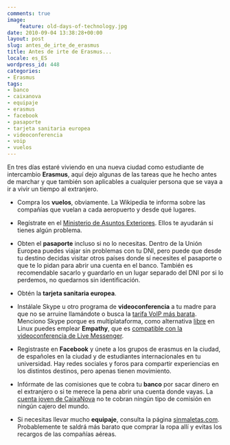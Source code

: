 ```yaml
---
comments: true
image:
    feature: old-days-of-technology.jpg
date: 2010-09-04 13:38:28+00:00
layout: post
slug: antes_de_irte_de_erasmus
title: Antes de irte de Erasmus...
locale: es_ES
wordpress_id: 448
categories:
- Erasmus
tags:
- banco
- caixanova
- equipaje
- erasmus
- facebook
- pasaporte
- tarjeta sanitaria europea
- videoconferencia
- voip
- vuelos
---
```


En tres días estaré viviendo en una nueva ciudad como estudiante de intercambio **Erasmus**, aquí dejo algunas de las tareas que he hecho antes de marchar y que también son aplicables a cualquier persona que se vaya a ir a vivir un tiempo al extranjero.



	
  * Compra los **vuelos**, obviamente. La Wikipedia te informa sobre las compañías que vuelan a cada aeropuerto y desde qué lugares.

	
  * Regístrate en el [Ministerio de Asuntos Exteriores](http://www.visatur.maec.es/viajeros/). Ellos te ayudarán si tienes algún problema.

	
  * Obten el **pasaporte** incluso si no lo necesitas. Dentro de la Unión Europea puedes viajar sin problemas con tu DNI, pero puede que desde tu destino decidas visitar otros países donde sí necesites el pasaporte o que te lo pidan para abrir una cuenta en el banco. También es recomendable sacarlo y guardarlo en un lugar separado del DNI por si lo perdemos, no quedarnos sin identificación.

	
  * Obtén la **tarjeta sanitaria europea**.

	
  * Instálale Skype u otro programa de **videoconferencia** a tu madre para que no se arruine llamándote o busca la [tarifa VoIP más barata](http://lopezpino.es/2010/08/29/comprar-precios-llamadas-voip/). Menciono Skype porque es multiplataforma, como alternativa [libre](http://lopezpino.es/category/software-libre-2/) en Linux puedes emplear **Empathy**, que es [compatible con la videoconferencia de Live Messenger](http://bitelia.com/2009/09/telepathy-anade-soporte-videoconferencias-windows-live-messenger).

	
  * Registraste en **Facebook** y únete a los grupos de erasmus en la ciudad, de españoles en la ciudad y de estudiantes internacionales en tu universidad. Hay redes sociales y foros para compartir experiencias en los distintos destinos, pero apenas tienen movimiento.

	
  * Infórmate de las comisiones que te cobra tu **banco** por sacar dinero en el extranjero o si te merece la pena abrir una cuenta donde vayas. La [cuenta joven de CaixaNova](http://www.caixanova.es/) no te cobran ningún tipo de comisión en ningún cajero del mundo.

	
  * Si necesitas llevar mucho **equipaje**, consulta la página [sinmaletas.com](http://sinmaletas.com/). Probablemente te saldrá más barato que comprar la ropa allí y evitas los recargos de las compañías aéreas.


